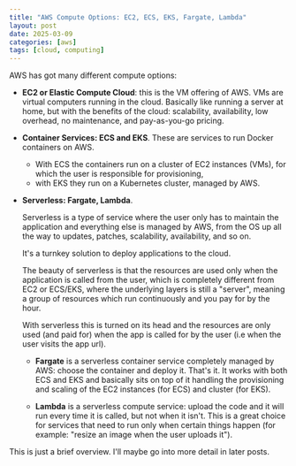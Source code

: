 ```yaml
---
title: "AWS Compute Options: EC2, ECS, EKS, Fargate, Lambda"
layout: post
date: 2025-03-09
categories: [aws]
tags: [cloud, computing]
---
```


AWS has got many different compute options:

- **EC2 or Elastic Compute Cloud**: this is the VM offering of AWS. VMs are virtual computers running in the cloud. Basically like running a server at home, but with the benefits of the cloud: scalability, availability, low overhead, no maintenance, and pay-as-you-go pricing. 

- **Container Services: ECS and EKS**. These are services to run Docker containers on AWS. 
    - With ECS the containers run on a cluster of EC2 instances (VMs), for which the user is responsible for provisioning, 
    - with EKS they run on a Kubernetes cluster, managed by AWS.
    
- **Serverless: Fargate, Lambda**. 

    Serverless is a type of service where the user only has to maintain the application and everything else is managed by AWS, from the OS up all the way to updates, patches, scalability, availability, and so on.

    It's a turnkey solution to deploy applications to the cloud.
    
    The beauty of serverless is that the resources are used only when the application is called from the user, which is completely different from EC2 or ECS/EKS, where the underlying layers is still a "server", meaning a group of resources which run continuously and you pay for by the hour. 
    
    With serverless this is turned on its head and the resources are only used (and paid for) when the app is called for by the user (i.e when the user visits the app url).

     - **Fargate** is a serverless container service completely managed by AWS: choose the container and deploy it. That's it. It works with both ECS and EKS and basically sits on top of it handling the provisioning and scaling of the EC2 instances (for ECS) and cluster (for EKS).

     - **Lambda** is a serverless compute service: upload the code and it will run every time it is called, but not when it isn't. This is a great choice for services that need to run only when certain things happen (for example: "resize an image when the user uploads it").

This is just a brief overview. I'll maybe go into more detail in later posts.
